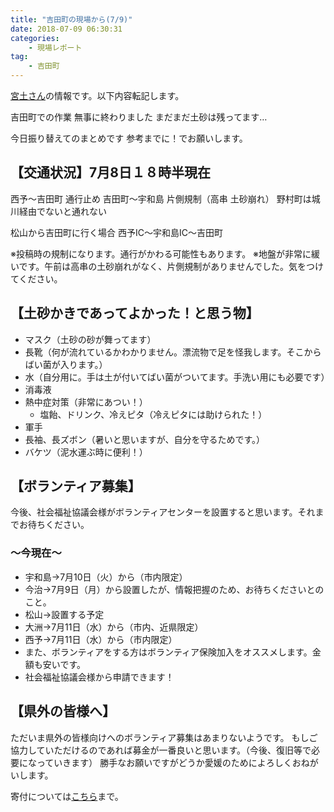 ```yaml
---
title: "吉田町の現場から(7/9)"
date: 2018-07-09 06:30:31
categories: 
    - 現場レポート
tag:
    - 吉田町
---
```


[宮土さん](https://www.facebook.com/permalink.php?story_fbid=998604276967422&id=100004535770945)の情報です。以下内容転記します。

吉田町での作業
無事に終わりました
まだまだ土砂は残ってます…

今日振り替えてのまとめです
参考までに！でお願いします。

## 【交通状況】7月8日１８時半現在
西予〜吉田町 通行止め
吉田町〜宇和島 片側規制（高串 土砂崩れ）
野村町は城川経由でないと通れない

松山から吉田町に行く場合
西予IC〜宇和島IC〜吉田町

※投稿時の規制になります。通行がかわる可能性もあります。
※地盤が非常に緩いです。午前は高串の土砂崩れがなく、片側規制がありませんでした。気をつけてください。

## 【土砂かきであってよかった！と思う物】
* マスク（土砂の砂が舞ってます）
* 長靴（何が流れているかわかりません。漂流物で足を怪我します。そこからばい菌が入ります。）
* 水（自分用に。手は土が付いてばい菌がついてます。手洗い用にも必要です）
* 消毒液
* 熱中症対策（非常にあつい！）
    * 塩飴、ドリンク、冷えピタ（冷えピタには助けられた！）
* 軍手
* 長袖、長ズボン（暑いと思いますが、自分を守るためです。）
* バケツ（泥水運ぶ時に便利！）

## 【ボランティア募集】
今後、社会福祉協議会様がボランティアセンターを設置すると思います。それまでお待ちください。

### 〜今現在〜
- 宇和島→7月10日（火）から（市内限定）
- 今治→7月9日（月）から設置したが、情報把握のため、お待ちくださいとのこと。
- 松山→設置する予定
- 大洲→7月11日（水）から（市内、近県限定）
- 西予→7月11日（水）から（市内限定）
- また、ボランティアをする方はボランティア保険加入をオススメします。金額も安いです。
- 社会福祉協議会様から申請できます！

## 【県外の皆様へ】
ただいま県外の皆様向けへのボランティア募集はあまりないようです。
もしご協力していただけるのであれば募金が一番良いと思います。（今後、復旧等で必要になっていきます）
勝手なお願いですがどうか愛媛のためによろしくおねがいします。

寄付については[こちら](/donations/)まで。